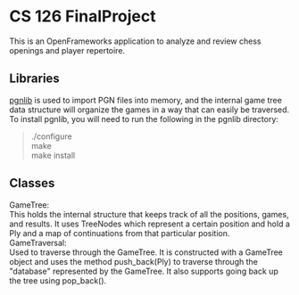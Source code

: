 # CS 126 FinalProject
This is an OpenFrameworks application to analyze and review chess openings and player repertoire.

[pgnlib]: http://pgnlib.sourceforge.net/ "pgnlib"

## Libraries
[pgnlib] is used to import PGN files into memory, and the internal game tree data structure will organize the games in a way that can easily be traversed.
To install pgnlib, you will need to run the following in the pgnlib directory:
> ./configure  
> make  
> make install  

## Classes
GameTree:  
This holds the internal structure that keeps track of all the positions, games, and results. It uses TreeNodes which represent a certain position and hold a Ply and a map of continuations from that particular position.  
GameTraversal:  
Used to traverse through the GameTree. It is constructed with a GameTree object and uses the method push_back(Ply) to traverse through the "database" represented by the GameTree. It also supports going back up the tree using pop_back().  

